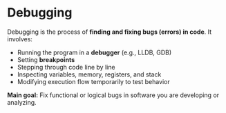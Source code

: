 # Debugging 

Debugging is the process of **finding and fixing bugs (errors) in code**. It involves:

- Running the program in a **debugger** (e.g., LLDB, GDB)
- Setting **breakpoints**
- Stepping through code line by line
- Inspecting variables, memory, registers, and stack
- Modifying execution flow temporarily to test behavior

**Main goal:** Fix functional or logical bugs in software you are developing or analyzing.